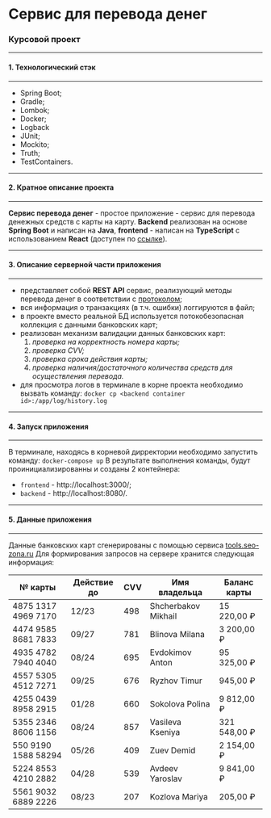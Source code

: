 # Сервис для перевода денег
### Курсовой проект
___

#### 1. Технологический стэк
___
* Spring Boot;
* Gradle;
* Lombok;
* Docker;
* Logback
* JUnit;
* Mockito;
* Truth;
* TestContainers.
___

#### 2. Кратное описание проекта
___

**Сервис перевода денег** - простое приложение - сервис для перевода денежных средств с карты на карту.
**Backend** реализован на основе **Spring Boot** и написан на **Java**, **frontend** - написан на **TypeScript** с использованием **React** (доступен по [ссылке](https://github.com/netology-code/jd-homeworks/blob/master/diploma/moneytransferservice.md)).

___
#### 3. Описание серверной части приложения
___

- представляет собой **REST API** сервис, реализующий методы перевода денег в соответствии с [протоколом](https://github.com/netology-code/jd-homeworks/blob/master/diploma/MoneyTransferServiceSpecification.yaml);
- вся информация о транзакциях (в т.ч. ошибки) логгируются в файл;
- в проекте вместо реальной БД используется потокобезопасная коллекция с данными банковских карт;
- реализован механизм валидации данных банковских карт:
  1. *проверка на корректность номера карты;*
  2. *проверка CVV;*
  3. *проверка срока действия карты;*
  4. *проверка наличия/достаточного количества средств для осуществления перевода.*
- для просмотра логов в терминале в корне проекта необходимо вызвать команду: `docker cp <backend container id>:/app/log/history.log`

___
#### 4. Запуск приложения
___
В терминале, находясь в корневой дирректории необходимо запустить команду:
    `docker-compose up`
В результате выполнения команды, будут проинициализированны и созданы 2 контейнера:
* `frontend` - http://localhost:3000/;
* `backend` - http://localhost:8080/.

___
#### 5. Данные приложения
___
Данные банковских карт сгенерированы с помощью сервиса [tools.seo-zona.ru](https://tools.seo-zona.ru/credit-card-generator.html)
Для формирования запросов на сервере хранится следующая информация:

| № карты             | Действие до | CVV | Имя владельца        | Баланс карты |
|---------------------|-------------|-----|----------------------|--------------|
| 4875 1317 4969 7170 | 12/23       | 498 | Shcherbakov Mikhail  | 15 220,00 ₽  |
| 4474 9585 8681 7833 | 09/27       | 781 | Blinova Milana       | 3 200,00 ₽   |
| 4935 4782 7940 4040 | 08/24       | 695 | Evdokimov Anton      | 95 325,00 ₽  |
| 4557 5305 4512 7271 | 09/25       | 676 | Ryzhov Timur         | 945,00 ₽     |
| 4255 0439 8958 2915 | 01/28       | 660 | Sokolova Polina      | 9 812,00 ₽   |
| 5355 2346 8606 1156 | 08/24       | 857 | Vasileva Kseniya     | 321 548,00 ₽ |
| 550 9190 1588 58294 | 05/26       | 409 | Zuev Demid           | 2 154,00 ₽   |
| 5224 8553 4210 2882 | 04/28       | 539 | Avdeev Yaroslav      | 9 841,00 ₽   |
| 5561 9032 6889 2226 | 08/23       | 207 | Kozlova Mariya       | 205,00 ₽     |

